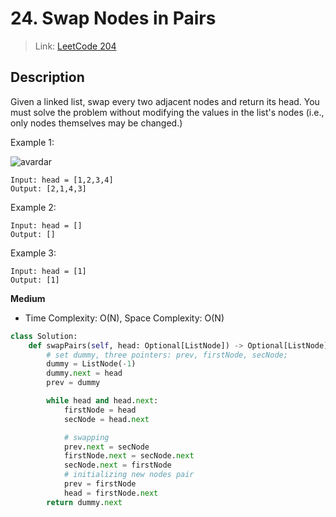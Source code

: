 # 24. Swap Nodes in Pairs
 > Link: [LeetCode 204](https://leetcode.com/problems/swap-nodes-in-pairs/description/)
 ## Description
Given a linked list, swap every two adjacent nodes and return its head. You must solve the problem without modifying the values in the list's nodes (i.e., only nodes themselves may be changed.)  
  
Example 1: 
  
![avardar](https://assets.leetcode.com/uploads/2020/10/03/swap_ex1.jpg)
```
Input: head = [1,2,3,4]
Output: [2,1,4,3]
```
Example 2:
```
Input: head = []
Output: []
```
Example 3:
```
Input: head = [1]
Output: [1]
```
**Medium**  
- Time Complexity: O(N), Space Complexity: O(N)
```py
class Solution:
    def swapPairs(self, head: Optional[ListNode]) -> Optional[ListNode]:
        # set dummy, three pointers: prev, firstNode, secNode;
        dummy = ListNode(-1)
        dummy.next = head
        prev = dummy

        while head and head.next:
            firstNode = head
            secNode = head.next

            # swapping
            prev.next = secNode
            firstNode.next = secNode.next
            secNode.next = firstNode
            # initializing new nodes pair
            prev = firstNode
            head = firstNode.next
        return dummy.next
```

